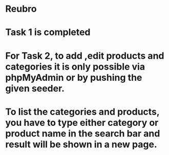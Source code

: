 # Reubro

# Task 1 is completed

# For Task 2, to add ,edit products and categories it is only possible via phpMyAdmin or by pushing the given seeder.
# To list the categories and products, you have to type either category or product name in the search bar and result will be shown in a new page.
